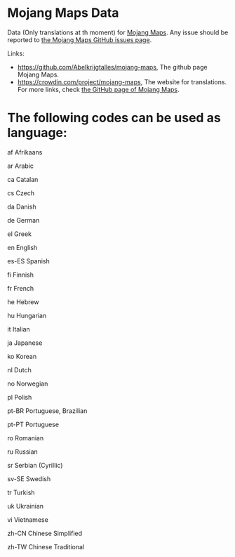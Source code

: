 # Mojang Maps Data
Data (Only translations at th moment) for [Mojang Maps](https://github.com/Abelkrijgtalles/mojang-maps).
Any issue should be reported to [the Mojang Maps GitHub issues page](https://github.com/Abelkrijgtalles/mojang-maps/issues).

Links:
- https://github.com/Abelkrijgtalles/mojang-maps, The github page Mojang Maps.
- https://crowdin.com/project/mojang-maps, The website for translations.
For more links, check [the GitHub page of Mojang Maps](https://github.com/Abelkrijgtalles/mojang-maps).

# The following codes can be used as language:
af
Afrikaans

ar
Arabic

ca
Catalan

cs
Czech

da
Danish

de
German

el
Greek

en
English

es-ES
Spanish

fi
Finnish

fr
French

he
Hebrew

hu
Hungarian

it
Italian

ja
Japanese

ko
Korean

nl
Dutch

no
Norwegian

pl
Polish

pt-BR
Portuguese, Brazilian

pt-PT
Portuguese

ro
Romanian

ru
Russian

sr
Serbian (Cyrillic)

sv-SE
Swedish

tr
Turkish

uk
Ukrainian

vi
Vietnamese

zh-CN
Chinese Simplified

zh-TW
Chinese Traditional
